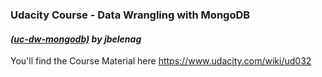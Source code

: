### **U**dacity **C**ourse **-** **D**ata **W**rangling with **MongoDB**

#### [*(uc-dw-mongodb)*](https://github.com/jbelenag/uc-dw-mongodb) *by jbelenag*

You'll find the Course Material here https://www.udacity.com/wiki/ud032
